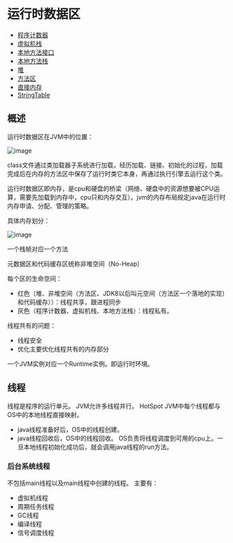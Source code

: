 # 运行时数据区
- [程序计数器]()
- [虚拟机栈]()
- [本地方法接口]()
- [本地方法栈]()
- [堆]()
- [方法区]()
- [直接内存]()
- [StringTable]()

## 概述
运行时数据区在JVM中的位置：

![image]()

class文件通过类加载器子系统进行加载，经历加载、链接、初始化的过程，加载完成后在内存的方法区中保存了运行时类它本身，再通过执行引擎去运行这个类。

运行时数据区即内存，是cpu和硬盘的桥梁（网络、硬盘中的资源想要被CPU运算，需要先加载到内存中，cpu只和内存交互）。jvm的内存布局规定java在运行时内存申请、分配、管理的策略。

具体内存划分：

![image]()

一个栈帧对应一个方法

元数据区和代码缓存区统称非堆空间（No-Heap）

每个区的生命空间：
- 红色（堆、非堆空间（方法区、JDK8以后叫元空间（方法区一个落地的实现）和代码缓存））：线程共享，跟进程同步
- 灰色（程序计数器、虚拟机栈、本地方法栈）：线程私有。

线程共有的问题：
- 线程安全
- 优化主要优化线程共有的内存部分

一个JVM实例对应一个Runtime实例。即运行时环境。

## 线程
线程是程序的运行单元。
JVM允许多线程并行。
HotSpot JVM中每个线程都与OS中的本地线程直接映射。
- java线程准备好后，OS中的线程创建。
- java线程回收后，OS中的线程回收。
OS负责将线程调度到可用的cpu上。一旦本地线程初始化成功后，就会调用java线程的run方法。

### 后台系统线程
不包括main线程以及main线程中创建的线程。
主要有：
- 虚拟机线程
- 周期任务线程
- GC线程
- 编译线程
- 信号调度线程